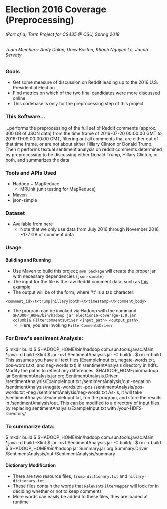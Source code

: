 # Election 2016 Coverage (Preprocessing)
###### (Part of a) Term Project for CS435 @ CSU, Spring 2018
###### Team Members: Andy Dolan, Drew Boston, Khanh Nguyen Le, Jacob Servaty

### Goals
* Get some measure of discussion on Reddit leading up to the 2016 U.S. Presidential Election
* Find metrics on which of the two final candidates were more discussed online
* This codebase is only for the preprocessing step of this project

### This Software...
...performs the preprocessing of the full set of Reddit comments (approx. 300 GB of JSON data) from the time frame of
2016-07-20 00:00:00 GMT to 2016-11-09 00:00:00 GMT, filtering out all comments that are
either out of that time frame, or are not about either Hillary Clinton or Donald Trump. Then it performs textual sentiment analysis on reddit comments determined by preprocessing to be discussing either Donald Trump, Hillary Clinton, or both, and summarizes the data.
### Tools and APIs Used
* Hadoop + MapReduce
    * MRUnit (unit testing for MapReduce)
* Maven
* json-simple

### Dataset
* Available from [here](http://files.pushshift.io/reddit/comments/)
  * Note that we only use data from July 2016 through November 2016, ~177 GB of comment data

### Usage
#### Building and Running
* Use Maven to build this project; `mvn package` will create the proper jar with necessary dependencies (`json-simple`)
* The input for the file is the raw Reddit comment data, such as [this example](http://files.pushshift.io/reddit/comments/sample_data.json)
* The output will be of the form, where '\t' is a tab character:
```
<comment_id>\t<trump|hillary|both>\t<timestamp>\t<comment_body>
```
* The program can be invoked via Hadoop with the command `$HADOOP_HOME/bin/hadoop jar election16-coverage-1.0.jar columbia.FilterCommentsDriver <input_path> <output_path>`
  * Here, you are invoking `FilterCommentsDriver`
<h3>For Drew's sentiment Analysis:</h3>
$ mkdir build
$ $HADOOP_HOME/bin/hadoop com.sun.tools.javac.Main *.java -d build -Xlint
$ jar -cvf SentimentAnalysis.jar -C build/ .
$ rm -r build
This assumes you have all text files (ExampleInput.txt, negate-words.txt, pos-words.txt, and neg-words.txt) in /sentimentAnalysis directory in hdfs. Modify the paths to reflect any differences.
$HADOOP_HOME/bin/hadoop jar SentimentAnalysis.jar org.SentimentAnalysis.Driver /sentimentAnalysis/ExampleInput.txt /sentimentAnalysis/out -negation /sentimentAnalysis/negate-words.txt -pos /sentimentAnalysis/pos-words.txt -neg /sentimentAnalysis/neg-words.txt
As-is, it will take /sentimentAnalysis/ExampleInput.txt, run the program, and store the results in /sentimentAnalysis/out. This can be modified to a directory of input files by replacing sentimentAnalysis/ExampleInput.txt with /your-HDFS-Directory/
<h3>To summarize data:</h3>
$ mkdir build
$ $HADOOP_HOME/bin/hadoop com.sun.tools.javac.Main *.java -d build -Xlint
$ jar -cvf SentimentAnalysis.jar -C build/ .
$ rm -r build
$ $HADOOP_HOME/bin/hadoop jar Summary.jar org.Summary.Driver /SentimentAnalysis/out /SentimentAnalysis/summary

#### Dictionary Modification
* There are two resource files, `trump-dictionary.txt` and `hillary-dictionary.txt`
* These files contain the words that `RelevantFilterMapper` will look for in
deciding whether or not to keep comments
* More words can easily be added to these files, they are loaded at runtime
